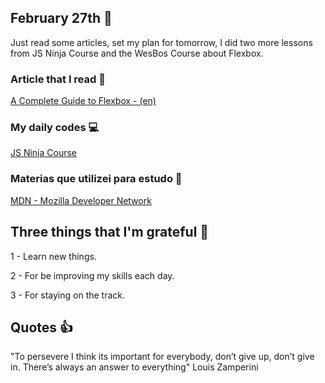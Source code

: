## February 27th :pushpin:

Just read some articles, set my plan for tomorrow, I did two more lessons from JS Ninja Course and the WesBos Course about Flexbox.  

### Article that I read :newspaper:

[A Complete Guide to Flexbox - (en)](https://css-tricks.com/snippets/css/a-guide-to-flexbox/)

### My daily codes :computer:

[JS Ninja Course](https://github.com/matheusmazeto/curso-javascript-ninja)

### Materias que utilizei para estudo :scroll:

[MDN - Mozilla Developer Network](https://developer.mozilla.org/pt-BR/docs/Web/JavaScript/)

## Three things that I'm grateful :pray:

1 - Learn new things.

2 - For be improving my skills each day.

3 - For staying on the track.

## Quotes :thumbsup:

"To persevere I think its important for everybody, don’t give up, don’t give in. There’s always an answer to everything" Louis Zamperini